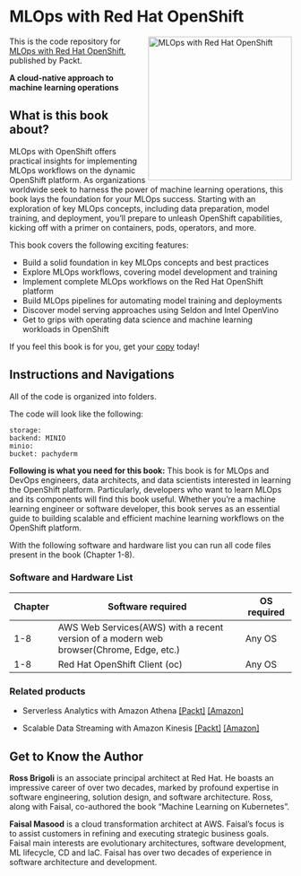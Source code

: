 # MLOps with Red Hat OpenShift

<a href="https://www.packtpub.com/product/mlops-with-red-hat-openshift/9781805120230"><img src="https://m.media-amazon.com/images/I/7163zNFGftL._SL1500_.jpg" alt="MLOps with Red Hat OpenShift" height="256px" align="right"></a>

This is the code repository for [MLOps with Red Hat OpenShift](https://www.packtpub.com/product/mlops-with-red-hat-openshift/9781805120230), published by Packt.

**A cloud-native approach to machine learning operations**

## What is this book about?

MLOps with OpenShift offers practical insights for implementing MLOps workflows on the dynamic OpenShift platform. As organizations worldwide seek to harness the power of machine learning operations, this book lays the foundation for your MLOps success. Starting with an exploration of key MLOps concepts, including data preparation, model training, and deployment, you’ll prepare to unleash OpenShift capabilities, kicking off with a primer on containers, pods, operators, and more.

This book covers the following exciting features: 
* Build a solid foundation in key MLOps concepts and best practices
* Explore MLOps workflows, covering model development and training
* Implement complete MLOps workflows on the Red Hat OpenShift platform
* Build MLOps pipelines for automating model training and deployments
* Discover model serving approaches using Seldon and Intel OpenVino
* Get to grips with operating data science and machine learning workloads in OpenShift

If you feel this book is for you, get your [copy](https://www.amazon.com/MLOps-Red-Hat-OpenShift-Implementing/dp/1805120239/ref=sr_1_1?dib=eyJ2IjoiMSJ9.coRZu6XuTBx_6ihO2rdbAzOAH4EStNacITCgE1ncskYwBH_VwxgZDqXDZGAHDSYA.dukkmXvW_irqlSCExvODI_J2CGIYtxExaNjYdXVyjmI&dib_tag=se&keywords=MLOps+with+Red+Hat+OpenShift&sr=8-1) today!

## Instructions and Navigations
All of the code is organized into folders.

The code will look like the following:
```
storage:
backend: MINIO
minio:
bucket: pachyderm
```
**Following is what you need for this book:**
This book is for MLOps and DevOps engineers, data architects, and data scientists interested in learning the OpenShift platform. Particularly, developers who want to learn MLOps and its components will find this book useful. Whether you’re a machine learning engineer or software developer, this book serves as an essential guide to building scalable and efficient machine learning workflows on the OpenShift platform.

With the following software and hardware list you can run all code files present in the book (Chapter 1-8).

### Software and Hardware List

| Chapter  | Software required                                                                    | OS required                        |
| -------- | -------------------------------------------------------------------------------------| -----------------------------------|
|  	1-8	   |   	AWS Web Services(AWS) with a recent version of a modern web browser(Chrome, Edge, etc.)                                  			  | Any OS | 		
|  	1-8	   |   	Red Hat OpenShift Client (oc)                                  			  | Any OS | 		


### Related products <Other books you may enjoy>
* Serverless Analytics with Amazon Athena  [[Packt]](https://www.packtpub.com/product/serverless-analytics-with-amazon-athena/9781800562349) [[Amazon]](https://www.amazon.in/Serverless-Analytics-Amazon-Athena-semi-structured/dp/1800562349/ref=sr_1_1?keywords=Serverless+Analytics+with+Amazon+Athena&qid=1638757768&sr=8-1)
  
* Scalable Data Streaming with Amazon Kinesis  [[Packt]](https://www.packtpub.com/product/scalable-data-streaming-with-amazon-kinesis/9781800565401) [[Amazon]](https://www.amazon.in/Scalable-Data-Streaming-Amazon-Kinesis/dp/1800565402/ref=sr_1_1?keywords=Scalable+Data+Streaming+with+Amazon+Kinesis&qid=1638757818&sr=8-1)
  
## Get to Know the Author
**Ross Brigoli** is an associate principal architect at Red Hat. He boasts an impressive career of over two decades, marked by profound expertise in software engineering, solution design, and software architecture. Ross, along with Faisal, co-authored the book “Machine Learning on Kubernetes”.

**Faisal Masood** is a cloud transformation architect at AWS. Faisal’s focus is to assist customers in refining and executing strategic business goals. Faisal main interests are evolutionary architectures, software development, ML lifecycle, CD and IaC. Faisal has over two decades of experience in software architecture and development.

